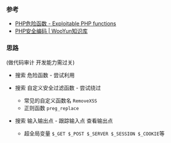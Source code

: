 ### 参考
* [PHP危险函数 - Exploitable PHP functions](https://stackoverflow.com/questions/3115559/exploitable-php-functions)
* [PHP安全编码 | WooYun知识库](http://su.xmd5.org/static/drops/tips-135.html#!)

### 思路
(做代码审计 开发能力需过关)
* 搜索 危险函数 - 尝试利用

* 搜索 自定义安全过滤函数 - 尝试绕过
  * 常见的自定义函数名 `RemoveXSS`
  * 正则函数 `preg_replace`

* 搜索 输入输出点 - 跟踪输入点 查看输出点
  * 超全局变量 `$_GET $_POST $_SERVER $_SESSION $_COOKIE`等

